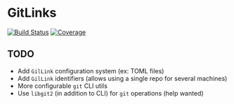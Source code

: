 # GitLinks

[![Build Status](https://github.com/josePereiro/GitLinks.jl/workflows/CI/badge.svg)](https://github.com/josePereiro/GitLinks.jl/actions)
[![Coverage](https://codecov.io/gh/josePereiro/GitLinks.jl/branch/main/graph/badge.svg)](https://codecov.io/gh/josePereiro/GitLinks.jl)

## TODO

- Add `GilLink` configuration system (ex: TOML files)
- Add `GilLink` identifiers (allows using a single repo for several machines)
- More configurable `git` CLI utils
- Use `libgit2` (in addition to CLI) for `git` operations (help wanted)
